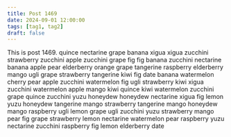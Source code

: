 ```yaml
---
title: Post 1469
date: 2024-09-01 12:00:00
tags: [tag1, tag2]
draft: false
---
```

This is post 1469.
quince
nectarine
grape
banana
xigua
xigua
zucchini
strawberry
zucchini
apple
zucchini
grape
fig
fig
banana
zucchini
nectarine
banana
apple
pear
elderberry
orange
grape
tangerine
raspberry
elderberry
mango
ugli
grape
strawberry
tangerine
kiwi
fig
date
banana
watermelon
cherry
pear
apple
zucchini
watermelon
fig
ugli
strawberry
kiwi
xigua
zucchini
watermelon
apple
mango
kiwi
quince
kiwi
watermelon
zucchini
grape
quince
zucchini
yuzu
honeydew
honeydew
nectarine
xigua
fig
lemon
yuzu
honeydew
tangerine
mango
strawberry
tangerine
mango
honeydew
mango
raspberry
ugli
lemon
grape
ugli
zucchini
yuzu
strawberry
mango
pear
fig
grape
strawberry
lemon
nectarine
watermelon
pear
raspberry
yuzu
nectarine
zucchini
raspberry
fig
lemon
elderberry
date
